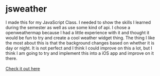 # jsweather
I made this for my JavaScript Class. I needed to show the skills I learned during the semester as well as use some kind of api. I chose a openweathermap because I had a little experience with it and thought it would be fun to try and create a cool weather widget thing. The thing I like the most about this is that the background changes based on whether it is day or night. It is not perfect and I think I could improve on this a lot, but I think I am going to try and implement this into a iOS app and improve on it there. <br><br>
[Check it out here](https://zachtpeterson.com/task6.html)
